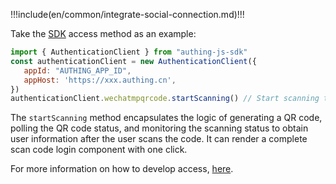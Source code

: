 <IntegrationDetailCard title="Start developing access">

!!!include(en/common/integrate-social-connection.md)!!!

Take the [SDK](/en/reference/sdk-for-node/authentication/QrCodeAuthenticationClient.md) access method as an example:

```javascript
import { AuthenticationClient } from "authing-js-sdk"
const authenticationClient = new AuthenticationClient({
   appId: "AUTHING_APP_ID",
   appHost: 'https://xxx.authing.cn',
})
authenticationClient.wechatmpqrcode.startScanning() // Start scanning to log in
```

The `startScanning` method encapsulates the logic of generating a QR code, polling the QR code status, and monitoring the scanning status to obtain user information after the user scans the code. It can render a complete scan code login component with one click.

For more information on how to develop access, [here](/en/guides/authentication/social/#choose-the-appropriate-development-integration-method).

</IntegrationDetailCard>
